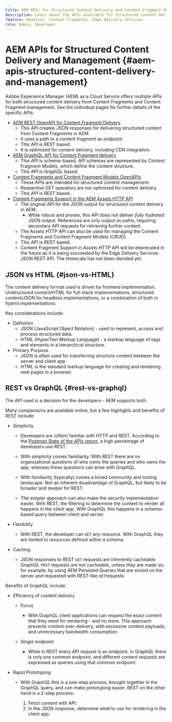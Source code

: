 ```yaml
---
title: AEM APIs for Structured Content Delivery and Content Fragment Management
description: Learn about the APIs available for Structured Content Delivery and Content Fragment Management
feature: Headless, Content Fragments, Edge Delivery Services
role: Admin, Developer
---
```


# AEM APIs for Structured Content Delivery and Management {#aem-apis-structured-content-delivery-and-management}

Adobe Experience Manager (AEM) as a Cloud Service offers multiple APIs for both structured content delivery from Content Fragments and Content Fragment management. See the individual pages for further details of the specific APIs.

* [AEM REST OpenAPI for Content Fragment Delivery](/help/headless/aem-rest-openapi-content-fragment-delivery.md )
  * This API creates JSON responses for delivering structured content from Content Fragments in AEM. 
  * It uses a path to a content fragment as endpoint. 
  * This API is REST based.
  * It is optimized for content delivery, including CDN integration. 
* [AEM GraphQL API for Content Fragment delivery](/help/headless/graphql-api/content-fragments.md)
  * This API is schema-based. API schemas are represented by Content Fragment Models, which define the content structure.
  * This API is GraphQL based.
* [Content Fragments and Content Fragment Models OpenAPIs](/help/headless/content-fragment-openapis.md)
  * These APIs are intended for structured content management. 
  * Respective GET operators are not optimized for content delivery.
  * This API is REST based. 
* [Content Fragments Support in the AEM Assets HTTP API](/help/assets/content-fragments/assets-api-content-fragments.md)
  * The original API for the JSON output for structured content delivery in AEM.  
    * While robust and proven, this API does not deliver *fully hydrated* JSON output. References are only output as paths, requiring secondary API requests for retrieving further content.
  * The Assets HTTP API can also be used for managing the Content Fragments and Content Fragment Models (CRUD).
  * This API is REST based.
  * Content Fragment Support in Assets HTTP API will be deprecated in the future as it is being succeeded by the Edge Delivery Services JSON REST API. The timescale has not been decided yet.

## JSON vs HTML {#json-vs-HTML}

The content delivery format used is driven by frontend implementation. Unstructured content/HTML for full-stack implementations, structured content/JSON for headless implementations, or a combination of both in hybrid implementations. 

Key considerations include:

* Definition
  * JSON (JavaScript Object Notation) - used to represent, access and process structured data. 
  * HTML (HyperText Markup Language) - a markup language of tags and elements in a hierarchical structure.
* Primary Purpose
  * JSON is often used for transferring structure content between the server and client app.
  * HTML is the standard markup language for creating and rendering web pages in a browser.

## REST vs GraphQL {#rest-vs-graphql}

The API used is a decision for the developers - AEM supports both. 

Many comparisons are available online, but a few highlights and benefits of REST include: 

* Simplicity

  * Developers are (often) familiar with HTTP and REST. According to the [Postman State of the APIs report](https://www.postman.com/state-of-api/), a high percentage of developers use REST. 

  * With simplicity comes familiarity. With REST there are no organizational questions of who owns the queries and who owns the app, whereas these questions can arise with GraphQL. 

  * With familiarity (typically) comes a broad community and tooling landscape. Not an inherent disadvantage of GraphQL, but likely to be broader and deeper for REST. 

  * The simpler approach can also make the security implementation easier. With REST, the filtering to determine the content to render all happens in the client app. With GraphQL this happens in a schema-based query between client and server. 

* Flexibility

  * With REST, the developer can `GET` any resource. With GraphQL they are limited to resources defined within a schema. 

* Caching

  * JSON responses to REST `GET` requests are inherently cacheable. GraphQL `POST` requests are not cacheable, unless they are made so; for example, by using AEM Persisted Queries that are stored on the server and requested with REST-like `GET`requests. 

Benefits of GraphQL include:

* Efficiency of content delivery 

  * Focus

    * With GraphQL client applications can request the exact content that they need for rendering - and no more. This approach prevents content over-delivery, with excessive content payloads, and unnecessary bandwidth consumption.

  * Single endpoint
  
    * While in REST every API request is an endpoint, in GraphQL there is only one common endpoint, and different content requests are expressed as queries using that common endpoint. 

* Rapid Prototyping

  * With GraphQL this is a one-step process, brought together in the GraphQL query, and can make prototyping easier. REST on the other hand is a 2-step process:

    1. Fetch content with API.
    2. In the JSON response, determine what to use for rendering in the client app. 
